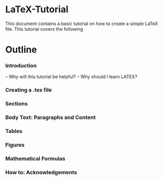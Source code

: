 # LaTeX-Tutorial
This document contains a basic tutorial on how to create a simple LaTeX file. This tutorial covers the following

# Outline
### Introduction ###
– Why will this tutorial be helpful?
– Why should I learn LATEX?

### Creating a .tex file ###
### Sections ###
### Body Text: Paragraphs and Content ###
### Tables ###
### Figures ###
### Mathematical Formulas ###
### How to: Acknowledgements ###
